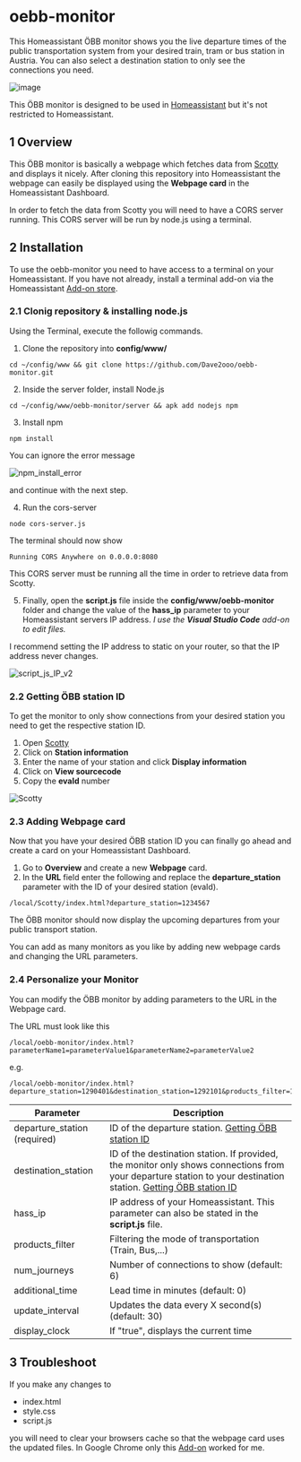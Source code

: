 # oebb-monitor


This Homeassistant ÖBB monitor shows you the live departure times of the public transportation system from your desired train, tram or bus station in Austria. You can also select a destination station to only see the connections you need.

![image](https://user-images.githubusercontent.com/71500391/218267029-6c6f41e5-1109-4f6f-8117-bfa696efd8d4.png)

 This ÖBB monitor is designed to be used in [Homeassistant](https://www.home-assistant.io/) but it's not restricted to Homeassistant.
 
## 1 Overview
This ÖBB monitor is basically a webpage which fetches data from [Scotty](https://fahrplan.oebb.at/bin/query.exe/en?) and displays it nicely.
After cloning this repository into Homeassistant the webpage can easily be displayed using the **Webpage card** in the Homeassistant Dashboard.

In order to fetch the data from Scotty you will need to have a CORS server running. This CORS server will be run by node.js using a terminal.
 
 ## 2 Installation
  
To use the oebb-monitor you need to have access to a terminal on your Homeassistant.
If you have not already, install a terminal add-on via the Homeassistant [Add-on store](https://my.home-assistant.io/redirect/supervisor).
 
### 2.1 Clonig repository & installing node.js
Using the Terminal, execute the followig commands.
 
1. Clone the repository into **config/www/**
```
cd ~/config/www && git clone https://github.com/Dave2ooo/oebb-monitor.git
```
2. Inside the server folder, install Node.js
```
cd ~/config/www/oebb-monitor/server && apk add nodejs npm
```
3. Install npm
```
npm install
```
You can ignore the error message

![npm_install_error](https://user-images.githubusercontent.com/71500391/225109773-18129feb-f28e-4fc5-86ed-525e10ae612a.jpg)

and continue with the next step.

4. Run the cors-server
```
node cors-server.js
```
The terminal should now show
```
Running CORS Anywhere on 0.0.0.0:8080
```
This CORS server must be running all the time in order to retrieve data from Scotty.
  
5. Finally, open the **script.js** file inside the **config/www/oebb-monitor** folder and change the value of the **hass_ip** parameter to your Homeassistant servers IP address.
 _I use the **Visual Studio Code** add-on to edit files._
 
I recommend setting the IP address to static on your router, so that the IP address never changes.
 
![script_js_IP_v2](https://user-images.githubusercontent.com/71500391/223068480-a72d2336-bff0-4eda-849a-cc47b628cf65.png)

### 2.2 Getting ÖBB station ID
To get the monitor to only show connections from your desired station you need to get the respective station ID.
 
  1. Open [Scotty](https://fahrplan.oebb.at/bin/stboard.exe/en?newrequest=yes&)
  2. Click on **Station information**
  3. Enter the name of your station and click **Display information**
  4. Click on **View <HTML> sourcecode**
  5. Copy the **evaId** number
 
  ![Scotty](https://user-images.githubusercontent.com/71500391/222954215-68fa832d-d0da-4dcb-8d3e-ba73a69d0a26.png)

### 2.3 Adding Webpage card
 Now that you have your desired ÖBB station ID you can finally go ahead and create a card on your Homeassistant Dashboard.
  
  1. Go to **Overview** and create a new **Webpage** card.
  2. In the **URL** field enter the following and replace the **departure_station** parameter with the ID of your desired station (evaId).
  ```
  /local/Scotty/index.html?departure_station=1234567
  ```

The ÖBB monitor should now display the upcoming departures from your public transport station. 

You can add as many monitors as you like by adding new webpage cards and changing the URL parameters.

### 2.4 Personalize your Monitor
 You can modify the ÖBB monitor by adding parameters to the URL in the Webpage card.
 
 The URL must look like this
 ```
 /local/oebb-monitor/index.html?parameterName1=parameterValue1&parameterName2=parameterValue2
 ```
 
 e.g. 
  
  ```
  /local/oebb-monitor/index.html?departure_station=1290401&destination_station=1292101&products_filter=1011111111011&num_journeys=7&additional_time=5&update_interval=60
  ```
 
| Parameter | Description |
| --- | --- |
| departure_station (required) | ID of the departure station. [Getting ÖBB station ID](#22-getting-öbb-station-id) |
| destination_station | ID of the destination station. If provided, the monitor only shows connections from your departure station to your destination station. [Getting ÖBB station ID](#22-getting-öbb-station-id) |
| hass_ip | IP address of your Homeassistant. This parameter can also be stated in the **script.js** file. |
| products_filter | Filtering the mode of transportation (Train, Bus,...) |
| num_journeys | Number of connections to show (default: 6) |
| additional_time | Lead time in minutes (default: 0) |
| update_interval | Updates the data every X second(s) (default: 30) |
| display_clock | If "true", displays the current time |
 
 
 ## 3 Troubleshoot
If you make any changes to
 * index.html
 * style.css
 * script.js
 
 you will need to clear your browsers cache so that the webpage card uses the updated files.
 In Google Chrome only this [Add-on](https://chrome.google.com/webstore/detail/clear-site-data/aihgofjefdlhpnmeakpnjjeajofpcbhj) worked for me.
 
